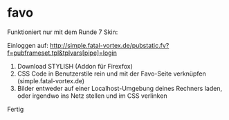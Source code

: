 # favo

Funktioniert nur mit dem Runde 7 Skin:

Einloggen auf: http://simple.fatal-vortex.de/pubstatic.fv?f=pubframeset.tpl&tplvars[pipe]=login

1. Download STYLISH (Addon für Firexfox)
2. CSS Code in Benutzerstile rein und mit der Favo-Seite verknüpfen (simple.fatal-vortex.de)
3. Bilder entweder auf einer Localhost-Umgebung deines Rechners laden, oder irgendwo ins Netz stellen und im CSS verlinken

Fertig
